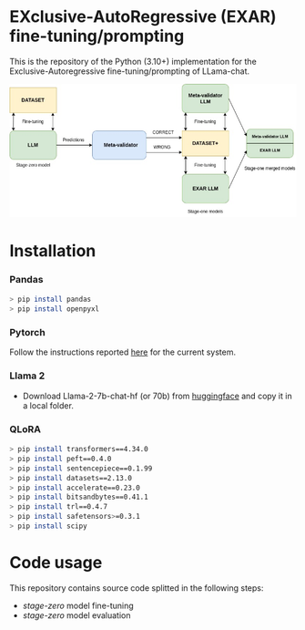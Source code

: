 # EXclusive-AutoRegressive (EXAR) fine-tuning/prompting

This is the repository of the Python (3.10+) implementation for the Exclusive-Autoregressive fine-tuning/prompting of LLama-chat.

![Image 1](https://github.com/cfabiolongo/elicit-meta-llm/blob/master/images/meta-build.jpg)

# Installation

### Pandas 

```sh
> pip install pandas
> pip install openpyxl
```

### Pytorch

Follow the instructions reported [here](https://pytorch.org/) for the current system.

### Llama 2 

* Download Llama-2-7b-chat-hf (or 70b) from [huggingface](Llama-2-7b-chat-hf) and copy it in a local folder. 

### QLoRA

```sh
> pip install transformers==4.34.0
> pip install peft==0.4.0
> pip install sentencepiece==0.1.99
> pip install datasets==2.13.0
> pip install accelerate==0.23.0
> pip install bitsandbytes==0.41.1
> pip install trl==0.4.7
> pip install safetensors>=0.3.1
> pip install scipy
```

# Code usage

This repository contains source code splitted in the following steps:

* *stage-zero* model fine-tuning
* *stage-zero* model evaluation




